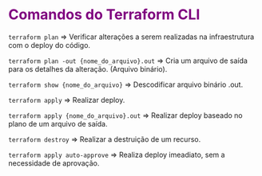 # <span style="color: purple; font-weight:bold"> Comandos do Terraform CLI </span>
 
`terraform plan` => Verificar alterações a serem realizadas na infraestrutura com o deploy do código.

`terraform plan -out {nome_do_arquivo}.out` => Cria um arquivo de saída para os detalhes da alteração. (Arquivo binário).

`terraform show {nome_do_arquivo}` => Descodificar arquivo binário .out.

`terraform apply` => Realizar deploy.

`terraform apply {nome_do_arquivo}.out` => Realizar deploy baseado no plano de um arquivo de saída.

`terraform destroy` => Realizar a destruição de um recurso.

`terraform apply auto-approve` => Realiza deploy imeadiato, sem a necessidade de aprovação.